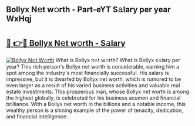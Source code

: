 ## Bollyx N𝚎t w𝚘rth - Part-eYT S𝚊lary per year WxHqj

# <h2><a href="http://gc2zy5.nevu.top/?p=Bollyx">🔗 👉🔴 Bollyx N𝚎t w𝚘rth - S𝚊lary</a></h2>

[![Bollyx N𝚎t W𝚘rth](https://i.imgur.com/Oavwk0R.jpeg)](http://gc2zy5.nevu.top/?p=Bollyx)
What is Bollyx n𝚎t w𝚘rth? What is Bollyx s𝚊lary per year?
This rich person's Bollyx net worth is considerable, earning him a spot among the industry's most financially successful. His salary is impressive, but it is dwarfed by Bollyx net worth, which is rumored to be even larger as a result of his varied business activities and valuable real estate investments. This prosperous man, whose Bollyx net worth is among the highest globally, is celebrated for his business acumen and financial brilliance. With a Bollyx net worth in the billions and a notable income, this wealthy person is a shining example of the power of tenacity, dedication, and financial intelligence.
